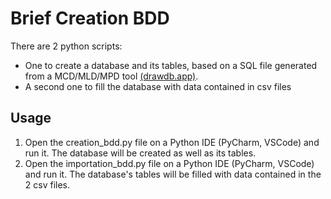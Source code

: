 # Brief Creation BDD

There are 2 python scripts:
- One to create a database and its tables, based on a SQL file generated from a MCD/MLD/MPD tool [(drawdb.app)](https://www.drawdb.app/editor).
- A second one to fill the database with data contained in csv files

## Usage

1. Open the creation_bdd.py file on a Python IDE (PyCharm, VSCode) and run it. The database will be created as well as its tables.
2. Open the importation_bdd.py file on a Python IDE (PyCharm, VSCode) and run it. The database's tables will be filled with data contained in the 2 csv files.
